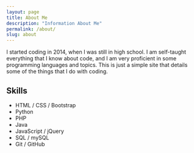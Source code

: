 ```yaml
---
layout: page
title: About Me
description: "Information About Me"
permalink: /about/
slug: about
---
```


I started coding in 2014, when I was still in high school. I am self-taught everything that I know about code, and I am very proficient in some programming languages and topics. This is just a simple site that details some of the things that I do with coding.



Skills
------

- HTML / CSS / Bootstrap
- Python
- PHP
- Java
- JavaScript / jQuery
- SQL / mySQL
- Git / GitHub